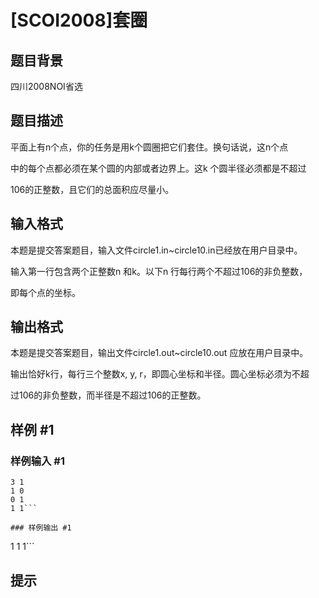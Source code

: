 # [SCOI2008]套圈

## 题目背景

四川2008NOI省选


## 题目描述

平面上有n个点，你的任务是用k个圆圈把它们套住。换句话说，这n个点

中的每个点都必须在某个圆的内部或者边界上。这k 个圆半径必须都是不超过

106的正整数，且它们的总面积应尽量小。


## 输入格式

本题是提交答案题目，输入文件circle1.in~circle10.in已经放在用户目录中。

输入第一行包含两个正整数n 和k。以下n 行每行两个不超过106的非负整数，

即每个点的坐标。


## 输出格式

本题是提交答案题目，输出文件circle1.out~circle10.out 应放在用户目录中。

输出恰好k行，每行三个整数x, y, r，即圆心坐标和半径。圆心坐标必须为不超

过106的非负整数，而半径是不超过106的正整数。


## 样例 #1

### 样例输入 #1
```
3 1
1 0
0 1
1 1```

### 样例输出 #1

```
1 1 1```

## 提示



